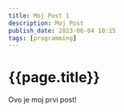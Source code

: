 ```yaml
---
title: Moj Post 1
description: Moj Post
publish_date: 2023-06-04 10:15
tags: [programming]
---
```


# {{page.title}}

Ovo je moj prvi post!


